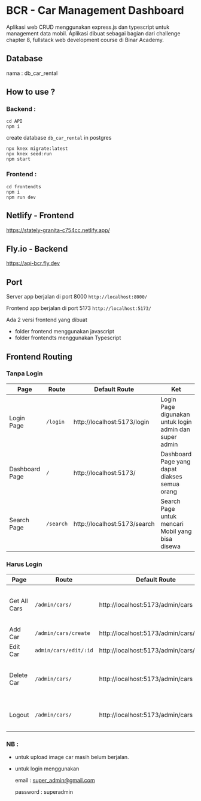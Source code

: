 # BCR - Car Management Dashboard

Aplikasi web CRUD menggunakan express.js dan typescript untuk management data mobil. Aplikasi dibuat sebagai bagian dari challenge chapter 8, fullstack web development course di Binar Academy.

## Database

nama : db_car_rental

## How to use ?

### Backend :
```
cd API
npm i
```
create database `db_car_rental` in postgres
```
npx knex migrate:latest
npx knex seed:run
npm start
```

### Frontend : 
```
cd frontendts
npm i
npm run dev
```

## Netlify - Frontend
https://stately-granita-c754cc.netlify.app/

## Fly.io - Backend
https://api-bcr.fly.dev

## Port

Server app berjalan di port 8000 `http://localhost:8000/`

Frontend app berjalan di port 5173 `http://localhost:5173/`

Ada 2 versi frontend yang dibuat

- folder frontend menggunakan javascript
- folder frontendts menggunakan Typescript

## Frontend Routing

### Tanpa Login

| Page           | Route     | Default Route                | Ket                                                    |
| -------------- | --------- | ---------------------------- | ------------------------------------------------------ |
| Login Page     | `/login`  | http://localhost:5173/login  | Login Page digunakan untuk login admin dan super admin |
| Dashboard Page | `/`       | http://localhost:5173/       | Dashboard Page yang dapat diakses semua orang          |
| Search Page    | `/search` | http://localhost:5173/search | Search Page untuk mencari Mobil yang bisa disewa       |

### Harus Login

| Page         | Route                 | Default Route                           | Ket                                                     |
| ------------ | --------------------- | --------------------------------------- | ------------------------------------------------------- |
| Get All Cars | `/admin/cars/`        | http://localhost:5173/admin/cars        | halaman dimana admin dapat melihat data semua mobil     |
| Add Car      | `/admin/cars/create`  | http://localhost:5173/admin/cars/create | menambahkan data mobil                                  |
| Edit Car     | `admin/cars/edit/:id` | http://localhost:5173/admin/cars/edit/1 | mengedit data mobil                                     |
| Delete Car   | `/admin/cars/`        | http://localhost:5173/admin/cars        | menghapus data mobil diakses lewat halaman Get All Cars |
| Logout       | `/admin/cars/`        | http://localhost:5173/admin/cars        | Logout dapat diakses dihalaman admin                    |

### NB :

- untuk upload image car masih belum berjalan.
- untuk login menggunakan

  email : super_admin@gmail.com

  password : superadmin

